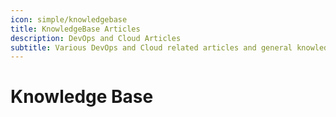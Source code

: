 ```yaml
---
icon: simple/knowledgebase
title: KnowledgeBase Articles
description: DevOps and Cloud Articles 
subtitle: Various DevOps and Cloud related articles and general knowledgebase
---
```


# Knowledge Base
